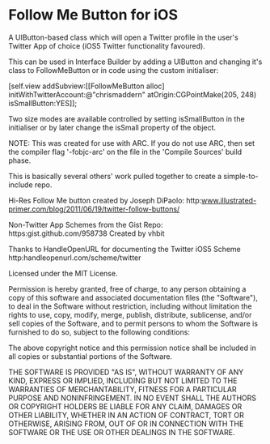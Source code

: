 Follow Me Button for iOS
========================

A UIButton-based class which will open a Twitter profile in the user's Twitter App of choice (iOS5 Twitter functionality favoured).

This can be used in Interface Builder by adding a UIButton and changing it's class to FollowMeButton or in code using the custom initialiser:

[self.view addSubview:[[FollowMeButton alloc] initWithTwitterAccount:@"chrismaddern" atOrigin:CGPointMake(205, 248) isSmallButton:YES]];

Two size modes are available controlled by setting isSmallButton in the initialiser or by later change the isSmall property of the object.

NOTE: This was created for use with ARC. If you do not use ARC, then set the compiler flag '-fobjc-arc' on the file in the 'Compile Sources' build phase.
 
This is basically several others' work pulled together to create a simple-to-include repo.

Hi-Res Follow Me button created by Joseph DiPaolo: 
http:www.illustrated-primer.com/blog/2011/06/19/twitter-follow-buttons/

Non-Twitter App Schemes from the Gist Repo: https:gist.github.com/958738
Created by vhbit
 
Thanks to HandleOpenURL for documenting the Twitter iOS5 Scheme
http:handleopenurl.com/scheme/twitter

Licensed under the MIT License.

Permission is hereby granted, free of charge, to any person obtaining a copy of this software and associated documentation files (the "Software"), to deal in the Software without restriction, including without limitation the rights to use, copy, modify, merge, publish, distribute, sublicense, and/or sell copies of the Software, and to permit persons to whom the Software is furnished to do so, subject to the following conditions:

The above copyright notice and this permission notice shall be included in all copies or substantial portions of the Software.

THE SOFTWARE IS PROVIDED "AS IS", WITHOUT WARRANTY OF ANY KIND, EXPRESS OR IMPLIED, INCLUDING BUT NOT LIMITED TO THE WARRANTIES OF MERCHANTABILITY, FITNESS FOR A PARTICULAR PURPOSE AND NONINFRINGEMENT. IN NO EVENT SHALL THE AUTHORS OR COPYRIGHT HOLDERS BE LIABLE FOR ANY CLAIM, DAMAGES OR OTHER LIABILITY, WHETHER IN AN ACTION OF CONTRACT, TORT OR OTHERWISE, ARISING FROM, OUT OF OR IN CONNECTION WITH THE SOFTWARE OR THE USE OR OTHER DEALINGS IN THE SOFTWARE.
